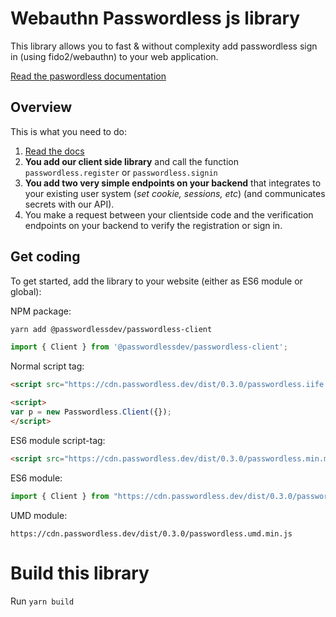 # Webauthn Passwordless js library

This library allows you to fast & without complexity add passwordless sign in (using fido2/webauthn) to your web application.

[Read the paswordless documentation](https://docs.passwordless.dev/)

## Overview

This is what you need to do:

1. [Read the docs](https://docs.passwordless.dev/)
3. **You add our client side library** and call the function `passwordless.register` or `passwordless.signin`
4. **You add two very simple endpoints on your backend** that integrates to your existing user system (*set cookie, sessions, etc*) (and communicates secrets with our API).
5. You make a request between your clientside code and the verification endpoints on your backend to verify the registration or sign in.
 
## Get coding
To get started, add the library to your website (either as ES6 module or global):

NPM package:
```bash
yarn add @passwordlessdev/passwordless-client
```

```js
import { Client } from '@passwordlessdev/passwordless-client';
```

Normal script tag:
```html
<script src="https://cdn.passwordless.dev/dist/0.3.0/passwordless.iife.min.js" crossorigin="anonymous"></script>

<script>
var p = new Passwordless.Client({});
</script>
```

ES6 module script-tag:
```html
<script src="https://cdn.passwordless.dev/dist/0.3.0/passwordless.min.mjs" crossorigin="anonymous"></script>
```

ES6 module:
```js
import { Client } from "https://cdn.passwordless.dev/dist/0.3.0/passwordless.min.mjs"
```

UMD module:
```
https://cdn.passwordless.dev/dist/0.3.0/passwordless.umd.min.js
```

# Build this library

Run `yarn build`
